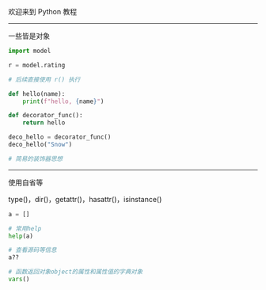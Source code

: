 
欢迎来到 Python 教程

------------

一些皆是对象

```python
import model

r = model.rating

# 后续直接使用 r() 执行
```

```python
def hello(name):
    print(f"hello, {name}")

def decorator_func():
    return hello

deco_hello = decorator_func()
deco_hello("Snow")

# 简易的装饰器思想
```

-----------

使用自省等

type()，dir()，getattr()，hasattr()，isinstance()

```python
a = []

# 常用help
help(a)

# 查看源码等信息
a??

# 函数返回对象object的属性和属性值的字典对象
vars()

```
